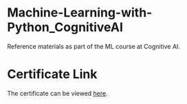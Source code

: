 # Machine-Learning-with-Python_CognitiveAI
Reference materials as part of the ML course at Cognitive AI.

# Certificate Link
The certificate can be viewed [here](https://courses.cognitiveclass.ai/certificates/603316a5f3d14f7ab630257b2cc4396f).
